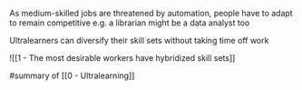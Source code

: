 As medium-skilled jobs are threatened by automation, people have to adapt to remain competitive e.g. a librarian might be a data analyst too

Ultralearners can diversify their skill sets without taking time off work

![[1 - The most desirable workers have hybridized skill sets]]

#summary  of [[0 - Ultralearning]]